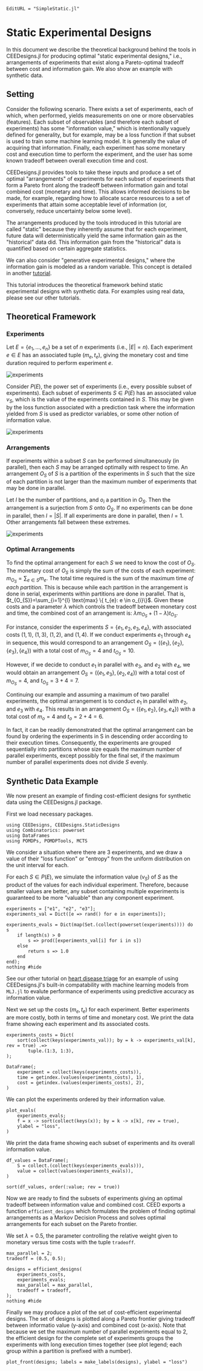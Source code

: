 ```@meta
EditURL = "SimpleStatic.jl"
```

# Static Experimental Designs

In this document we describe the theoretical background behind the tools in CEEDesigns.jl for producing optimal "static experimental designs," i.e.,
arrangements of experiments that exist along a Pareto-optimal tradeoff between cost and information gain.
We also show an example with synthetic data.

## Setting

Consider the following scenario. There exists a set of experiments, each of which, when performed, yields
measurements on one or more observables (features). Each subset of observables (and therefore each subset of experiments)
has some "information value," which is intentionally vaguely defined for generality, but for example, may be
a loss function if that subset is used to train some machine learning model. It is generally the value of acquiring that information.
Finally, each experiment has some monetary cost and execution time to perform the experiment, and
the user has some known tradeoff between overall execution time and cost.

CEEDesigns.jl provides tools to take these inputs and produce a set of optimal "arrangements" of experiments for each
subset of experiments that form a Pareto front along the tradeoff between information gain and total combined cost
(monetary and time). This allows informed decisions to be made, for example, regarding how to allocate scarce
resources to a set of experiments that attain some acceptable level of information (or, conversely, reduce
uncertainty below some level).

The arrangements produced by the tools introduced in this tutorial are called "static" because they inherently
assume that for each experiment, future data will deterministically yield the same information gain as the "historical" data did.
This information gain from the "historical" data is quantified based on certain aggregate statistics.

We can also consider "generative experimental designs," where the information gain is modeled as a random variable. This concept is detailed in another [tutorial](./SimpleGenerative.jl).

This tutorial introduces the theoretical framework behind static experimental designs with synthetic data.
For examples using real data, please see our other tutorials.

## Theoretical Framework

### Experiments

Let $E = \{ e_1, \ldots, e_n\}$ be a set of $n$ experiments (i.e., $|E|=n$). Each experiment $e \in E$ has an
associated tuple $(m_{e},t_{e})$, giving the monetary cost and time duration required to perform experiment $e$.

![experiments](assets/static_experiments.png)

Consider $P(E)$, the power set of experiments (i.e., every possible subset of experiments). Each subset of
experiments $S\in P(E)$ has an associated value $v_{S}$, which is the value of the experiments contained in $S$.
This may be given by the loss function associated with a prediction task where the information yielded from $S$
is used as predictor variables, or some other notion of information value.

![experiments](assets/static_powerset.png)

### Arrangements

If experiments within a subset $S$ can be performed simultaneously (in parallel), then each $S$ may be arranged
optimally with respect to time. An arrangement $O_{S}$ of $S$ is a partition of the experiments in $S$ such that
the size of each partition is not larger than the maximum number of experiments that may be done in parallel.

Let $l$ be the number of partitions, and $o_{i}$ a partition in $O_{S}$. Then the arrangement is a surjection from $S$
onto $O_{S}$. If no experiments can be done in parallel, then $l=|S|$. If all experiments are done in parallel, then
$l=1$. Other arrangements fall between these extremes.

![experiments](assets/static_arrangement.png)

### Optimal Arrangements

To find the optimal arrangement for each $S$ we need to know the cost of $O_{S}$. The monetary cost of $O_{S}$ is simply
the sum of the costs of each experiment: $m_{O_{S}}=\sum_{e\in S} m_{e}$.
The total time required is the sum of the maximum time *of each partition*. This is because while each partition in the
arrangement is done in serial, experiments within partitions are done in parallel. That is, $t_{O_{S}}=\sum_{i=1}^{l} \text{max} \{ t_{e}: e \in o_{i}\}$.
Given these costs and a parameter $\lambda$ which controls the tradeoff between monetary cost and time, the combined
cost of an arrangement is: $\lambda m_{O_{S}} + (1-\lambda) t_{O_{S}}$.

For instance, consider the experiments $S = \{e_{1},e_{2},e_{3},e_{4}\}$, with associated costs $(1, 1)$, $(1, 3)$, $(1, 2)$, and $(1, 4)$.
If we conduct experiments $e_1$ through $e_4$ in sequence, this would correspond to an arrangement
$O_{S} = (\{ e_1 \}, \{ e_2 \}, \{ e_3 \}, \{ e_4 \})$ with a total cost of $m_{O_{S}} = 4$ and $t_{O_{S}} = 10$.

However, if we decide to conduct $e_1$ in parallel with $e_3$, and $e_2$ with $e_4$, we would obtain an arrangement
$O_{S} = (\{ e_1, e_3 \}, \{ e_2, e_4 \})$ with a total cost of $m_{O_{S}} = 4$, and $t_{O_{S}} = 3 + 4 = 7$.

Continuing our example and assuming a maximum of two parallel experiments, the optimal arrangement is to conduct
$e_1$ in parallel with $e_2$, and $e_3$ with $e_4$. This results in an arrangement $O_{S} = (\{ e_1, e_2 \}, \{ e_3, e_4 \})$ with a total cost of $m_o = 4$ and $t_o = 2 + 4 = 6$.

In fact, it can be readily demonstrated that the optimal arrangement can be found by ordering the experiments in
S in descending order according to their execution times. Consequently, the experiments are grouped sequentially
into partitions whose size equals the maximum number of parallel experiments, except possibly for the final set,
if the maximum number of parallel experiments does not divide $S$ evenly.

## Synthetic Data Example

We now present an example of finding cost-efficient designs for synthetic data using the CEEDesigns.jl package.

First we load necessary packages.

````@example SimpleStatic
using CEEDesigns, CEEDesigns.StaticDesigns
using Combinatorics: powerset
using DataFrames
using POMDPs, POMDPTools, MCTS
````

We consider a situation where there are 3 experiments, and we draw a value of their "loss function"
or "entropy" from the uniform distribution on the unit interval for each.

For each $S\in P(E)$, we simulate the information value ($v_{S}$) of $S$ as the product of
the values for each individual experiment.
Therefore, because smaller values are better, any subset containing multiple experiments is guaranteed to be
more "valuable" than any component experiment.

````@example SimpleStatic
experiments = ["e1", "e2", "e3"];
experiments_val = Dict([e => rand() for e in experiments]);

experiments_evals = Dict(map(Set.(collect(powerset(experiments)))) do s
    if length(s) > 0
        s => prod([experiments_val[i] for i in s])
    else
        return s => 1.0
    end
end);
nothing #hide
````

See our other tutorial on [heart disease triage](StaticDesigns.md) for an example of using CEEDesigns.jl's built-in
compatability with machine learning models from `MLJ.jl` to evalute performance of experiments using
predictive accuracy as information value.

Next we set up the costs $(m_{e},t_{e})$ for each experiment.
Better experiments are more costly, both in terms of time and monetary cost. We print
the data frame showing each experiment and its associated costs.

````@example SimpleStatic
experiments_costs = Dict(
    sort(collect(keys(experiments_val)); by = k -> experiments_val[k], rev = true) .=>
        tuple.(1:3, 1:3),
);

DataFrame(;
    experiment = collect(keys(experiments_costs)),
    time = getindex.(values(experiments_costs), 1),
    cost = getindex.(values(experiments_costs), 2),
)
````

We can plot the experiments ordered by their information value.

````@example SimpleStatic
plot_evals(
    experiments_evals;
    f = x -> sort(collect(keys(x)); by = k -> x[k], rev = true),
    ylabel = "loss",
)
````

We print the data frame showing each subset of experiments and its overall information value.

````@example SimpleStatic
df_values = DataFrame(;
    S = collect.(collect(keys(experiments_evals))),
    value = collect(values(experiments_evals)),
)

sort(df_values, order(:value; rev = true))
````

Now we are ready to find the subsets of experiments giving an optimal tradeoff between information
value and combined cost. CEED exports a function `efficient_designs`
which formulates the problem of finding optimal arrangements as a Markov Decision Process and solves
optimal arrangements for each subset on the Pareto frontier.

We set $\lambda=0.5$, the parameter controlling the relative weight given to monetary versus time costs
with the tuple `tradeoff`.

````@example SimpleStatic
max_parallel = 2;
tradeoff = (0.5, 0.5);

designs = efficient_designs(
    experiments_costs,
    experiments_evals;
    max_parallel = max_parallel,
    tradeoff = tradeoff,
);
nothing #hide
````

Finally we may produce a plot of the set of cost-efficient experimental designs. The set of designs
is plotted along a Pareto frontier giving tradeoff between informatio value (y-axis) and combined cost (x-axis).
Note that because we set the maximum number of parallel experiments equal to 2, the efficient design for the complete set
of experiments groups the experiments with long execution times together (see plot legend; each group within a partition is
prefixed with a number).

````@example SimpleStatic
plot_front(designs; labels = make_labels(designs), ylabel = "loss")
````

